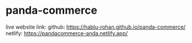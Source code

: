 ﻿# panda-commerce
live website link:
  github: https://hablu-rohan.github.io/panda-commerce/
  netlify: https://pandacommerce-anda.netlify.app/
